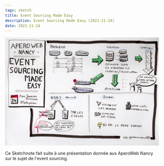 ```yaml
---
tags: sketch
title: Event Sourcing Made Easy
description: Event Sourcing Made Easy (2021-11-24)
date: 2021-11-24
---
```


![](53_Event-Sourcing_2021-11-24.jpg) 

<p>
    Ce Sketchnote fait suite à une présentation donnée aux AperoWeb Nancy
    sur le sujet de l'event sourcing.<br> 
</p>